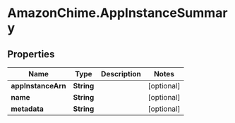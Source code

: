 # AmazonChime.AppInstanceSummary

## Properties

Name | Type | Description | Notes
------------ | ------------- | ------------- | -------------
**appInstanceArn** | **String** |  | [optional] 
**name** | **String** |  | [optional] 
**metadata** | **String** |  | [optional] 


